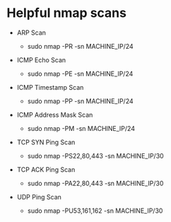 # Helpful nmap scans

* ARP Scan
  * sudo nmap -PR -sn MACHINE_IP/24

* ICMP Echo Scan
  * sudo nmap -PE -sn MACHINE_IP/24

* ICMP Timestamp Scan
  * sudo nmap -PP -sn MACHINE_IP/24

* ICMP Address Mask Scan
  * sudo nmap -PM -sn MACHINE_IP/24

* TCP SYN Ping Scan
  * sudo nmap -PS22,80,443 -sn MACHINE_IP/30

* TCP ACK Ping Scan
  * sudo nmap -PA22,80,443 -sn MACHINE_IP/30

* UDP Ping Scan
  * sudo nmap -PU53,161,162 -sn MACHINE_IP/30